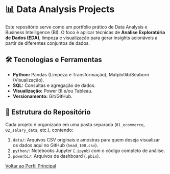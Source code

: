 # 📊 Data Analysis Projects

Este repositório serve como um portfólio prático de Data Analysis e Business Intelligence (BI). O foco é aplicar técnicas de **Análise Exploratória de Dados (EDA)**, limpeza e visualização para gerar insights acionáveis a partir de diferentes conjuntos de dados.

## 🛠 Tecnologias e Ferramentas

* **Python:** Pandas (Limpeza e Transformação), Matplotlib/Seaborn (Visualização).
* **SQL:** Consultas e agregação de dados.
* **Visualização:** Power BI e/ou Tableau.
* **Versionamento:** Git/GitHub.

## 📁 Estrutura do Repositório

Cada projeto é organizado em uma pasta separada (`01_ecommerce`, `02_salary_data`, etc.), contendo:

1.  `data/`: Arquivos CSV originais e amostras para quem deseja visualizar os dados aqui no GitHub (`head_100.csv`).
2.  `python/`: Notebooks Jupyter (`.ipynb`) com o código completo de análise.
3.  `powerbi/`: Arquivos de dashboard (`.pbix`).

[Voltar ao Perfil Principal](https://github.com/CesarNasc)